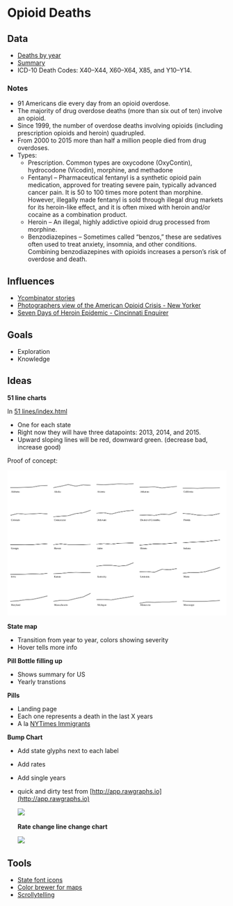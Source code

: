 # Opioid Deaths

## Data

- [Deaths by year](https://www.cdc.gov/drugoverdose/data/statedeaths.html)
- [Summary](https://www.cdc.gov/drugoverdose/data/analysis.html)
- ICD-10 Death Codes: X40–X44, X60–X64, X85, and Y10–Y14.

### Notes

- 91 Americans die every day from an opioid overdose.
- The majority of drug overdose deaths (more than six out of ten) involve an opioid.
- Since 1999, the number of overdose deaths involving opioids (including prescription opioids and heroin) quadrupled.
- From 2000 to 2015 more than half a million people died from drug overdoses.
- Types:
  - Prescription. Common types are oxycodone (OxyContin), hydrocodone (Vicodin), morphine, and methadone
  - Fentanyl – Pharmaceutical fentanyl is a synthetic opioid pain medication, approved for treating severe pain, typically advanced cancer pain. It is 50 to 100 times more potent than morphine. However, illegally made fentanyl is sold through illegal drug markets for its heroin-like effect, and it is often mixed with heroin and/or cocaine as a combination product.
  - Heroin – An illegal, highly addictive opioid drug processed from morphine.
  - Benzodiazepines – Sometimes called “benzos,” these are sedatives often used to treat anxiety, insomnia, and other conditions. Combining benzodiazepines with opioids increases a person’s risk of overdose and death.

## Influences

- [Ycombinator stories](https://news.ycombinator.com/item?id=15657523)
- [Photographers view of the American Opioid Crisis - New Yorker](https://www.newyorker.com/news/news-desk/a-photographers-view-of-the-american-opioid-crisis)
- [Seven Days of Heroin Epidemic - Cincinnati Enquirer](https://www.cincinnati.com/pages/interactives/seven-days-of-heroin-epidemic-cincinnati/)

## Goals

- Exploration
- Knowledge

## Ideas

 **51 line charts**

In [51 lines/index.html](51%20lines/index.html)

- One for each state
- Right now they will have three datapoints: 2013, 2014, and 2015.
- Upward sloping lines will be red, downward green. (decrease bad, increase good)

Proof of concept:

![](51%20lines/51_lines.png)


 **State map**

- Transition from year to year, colors showing severity
- Hover tells more info

 **Pill Bottle filling up**

- Shows summary for US
- Yearly transtions

 **Pills**

- Landing page
- Each one represents a death in the last X years
- A la [NYTimes Immigrants](https://www.nytimes.com/interactive/2016/11/29/us/trump-unauthorized-immigrants.html)

 **Bump Chart**

- Add state glyphs next to each label
- Add rates
- Add single years
- quick and dirty test from [http://app.rawgraphs.io](http://app.rawgraphs.io)

  ![](https://static.notion-static.com/9648aa7e257e41c48d802562d336f4c0/2010-2015_Opioid_Deaths_from_RAW.png)

   **Rate change line change chart**

  ![](https://static.notion-static.com/c1a7663e41654b74b5f43f67bc909778/m655051e1f.gif)

## Tools

- [State font icons](https://github.com/propublica/stateface)
- [Color brewer for maps](http://colorbrewer2.org/#type=sequential&scheme=YlOrRd&n=5)
- [Scrollytelling](https://pudding.cool/process/how-to-implement-scrollytelling/)
